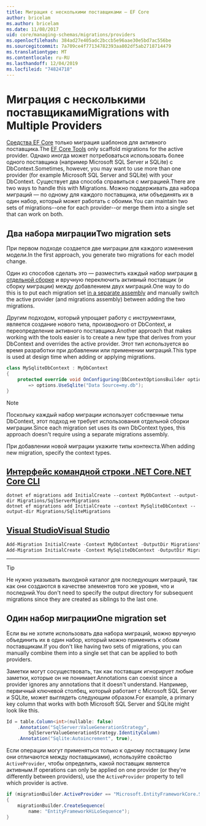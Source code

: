 ```yaml
---
title: Миграция с несколькими поставщиками — EF Core
author: bricelam
ms.author: bricelam
ms.date: 11/08/2017
uid: core/managing-schemas/migrations/providers
ms.openlocfilehash: 384ad27e405adc2bccb5e96aae30e5bd7ac556be
ms.sourcegitcommit: 7a709ce4f77134782393aa802df5ab2718714479
ms.translationtype: MT
ms.contentlocale: ru-RU
ms.lasthandoff: 12/04/2019
ms.locfileid: "74824718"
---
```

# <a name="migrations-with-multiple-providers"></a><span data-ttu-id="02cf5-102">Миграция с несколькими поставщиками</span><span class="sxs-lookup"><span data-stu-id="02cf5-102">Migrations with Multiple Providers</span></span>

<span data-ttu-id="02cf5-103">[Средства EF Core][1] только миграция шаблонов для активного поставщика.</span><span class="sxs-lookup"><span data-stu-id="02cf5-103">The [EF Core Tools][1] only scaffold migrations for the active provider.</span></span> <span data-ttu-id="02cf5-104">Однако иногда может потребоваться использовать более одного поставщика (например Microsoft SQL Server и SQLite) с DbContext.</span><span class="sxs-lookup"><span data-stu-id="02cf5-104">Sometimes, however, you may want to use more than one provider (for example Microsoft SQL Server and SQLite) with your DbContext.</span></span> <span data-ttu-id="02cf5-105">Существует два способа справиться с миграцией.</span><span class="sxs-lookup"><span data-stu-id="02cf5-105">There are two ways to handle this with Migrations.</span></span> <span data-ttu-id="02cf5-106">Можно поддерживать два набора миграций — по одному для каждого поставщика, или объединять их в один набор, который может работать с обоими.</span><span class="sxs-lookup"><span data-stu-id="02cf5-106">You can maintain two sets of migrations--one for each provider--or merge them into a single set that can work on both.</span></span>

## <a name="two-migration-sets"></a><span data-ttu-id="02cf5-107">Два набора миграции</span><span class="sxs-lookup"><span data-stu-id="02cf5-107">Two migration sets</span></span>

<span data-ttu-id="02cf5-108">При первом подходе создается две миграции для каждого изменения модели.</span><span class="sxs-lookup"><span data-stu-id="02cf5-108">In the first approach, you generate two migrations for each model change.</span></span>

<span data-ttu-id="02cf5-109">Один из способов сделать это — разместить каждый набор миграции [в отдельной сборке][2] и вручную переключить активный поставщик (и сборку миграции) между добавлением двух миграций.</span><span class="sxs-lookup"><span data-stu-id="02cf5-109">One way to do this is to put each migration set [in a separate assembly][2] and manually switch the active provider (and migrations assembly) between adding the two migrations.</span></span>

<span data-ttu-id="02cf5-110">Другим подходом, который упрощает работу с инструментами, является создание нового типа, производного от DbContext, и переопределение активного поставщика.</span><span class="sxs-lookup"><span data-stu-id="02cf5-110">Another approach that makes working with the tools easier is to create a new type that derives from your DbContext and overrides the active provider.</span></span> <span data-ttu-id="02cf5-111">Этот тип используется во время разработки при добавлении или применении миграций.</span><span class="sxs-lookup"><span data-stu-id="02cf5-111">This type is used at design time when adding or applying migrations.</span></span>

``` csharp
class MySqliteDbContext : MyDbContext
{
    protected override void OnConfiguring(DbContextOptionsBuilder options)
        => options.UseSqlite("Data Source=my.db");
}
```

> [!NOTE]
> <span data-ttu-id="02cf5-112">Поскольку каждый набор миграции использует собственные типы DbContext, этот подход не требует использования отдельной сборки миграции.</span><span class="sxs-lookup"><span data-stu-id="02cf5-112">Since each migration set uses its own DbContext types, this approach doesn't require using a separate migrations assembly.</span></span>

<span data-ttu-id="02cf5-113">При добавлении новой миграции укажите типы контекста.</span><span class="sxs-lookup"><span data-stu-id="02cf5-113">When adding new migration, specify the context types.</span></span>

## <a name="net-core-clitabdotnet-core-cli"></a>[<span data-ttu-id="02cf5-114">Интерфейс командной строки .NET Core</span><span class="sxs-lookup"><span data-stu-id="02cf5-114">.NET Core CLI</span></span>](#tab/dotnet-core-cli)

```dotnetcli
dotnet ef migrations add InitialCreate --context MyDbContext --output-dir Migrations/SqlServerMigrations
dotnet ef migrations add InitialCreate --context MySqliteDbContext --output-dir Migrations/SqliteMigrations
```

## <a name="visual-studiotabvs"></a>[<span data-ttu-id="02cf5-115">Visual Studio</span><span class="sxs-lookup"><span data-stu-id="02cf5-115">Visual Studio</span></span>](#tab/vs)

``` powershell
Add-Migration InitialCreate -Context MyDbContext -OutputDir Migrations\SqlServerMigrations
Add-Migration InitialCreate -Context MySqliteDbContext -OutputDir Migrations\SqliteMigrations
```

***

> [!TIP]
> <span data-ttu-id="02cf5-116">Не нужно указывать выходной каталог для последующих миграций, так как они создаются в качестве элементов того же уровня, что и последний.</span><span class="sxs-lookup"><span data-stu-id="02cf5-116">You don't need to specify the output directory for subsequent migrations since they are created as siblings to the last one.</span></span>

## <a name="one-migration-set"></a><span data-ttu-id="02cf5-117">Один набор миграции</span><span class="sxs-lookup"><span data-stu-id="02cf5-117">One migration set</span></span>

<span data-ttu-id="02cf5-118">Если вы не хотите использовать два набора миграций, можно вручную объединить их в один набор, который можно применить к обоим поставщикам.</span><span class="sxs-lookup"><span data-stu-id="02cf5-118">If you don't like having two sets of migrations, you can manually combine them into a single set that can be applied to both providers.</span></span>

<span data-ttu-id="02cf5-119">Заметки могут сосуществовать, так как поставщик игнорирует любые заметки, которые он не понимает.</span><span class="sxs-lookup"><span data-stu-id="02cf5-119">Annotations can coexist since a provider ignores any annotations that it doesn't understand.</span></span> <span data-ttu-id="02cf5-120">Например, первичный ключевой столбец, который работает с Microsoft SQL Server и SQLite, может выглядеть следующим образом.</span><span class="sxs-lookup"><span data-stu-id="02cf5-120">For example, a primary key column that works with both Microsoft SQL Server and SQLite might look like this.</span></span>

``` csharp
Id = table.Column<int>(nullable: false)
    .Annotation("SqlServer:ValueGenerationStrategy",
        SqlServerValueGenerationStrategy.IdentityColumn)
    .Annotation("Sqlite:Autoincrement", true),
```

<span data-ttu-id="02cf5-121">Если операции могут применяться только к одному поставщику (или они отличаются между поставщиками), используйте свойство `ActiveProvider`, чтобы определить, какой поставщик является активным.</span><span class="sxs-lookup"><span data-stu-id="02cf5-121">If operations can only be applied on one provider (or they're differently between providers), use the `ActiveProvider` property to tell which provider is active.</span></span>

``` csharp
if (migrationBuilder.ActiveProvider == "Microsoft.EntityFrameworkCore.SqlServer")
{
    migrationBuilder.CreateSequence(
        name: "EntityFrameworkHiLoSequence");
}
```

  [1]: ../../miscellaneous/cli/index.md
  [2]: projects.md
